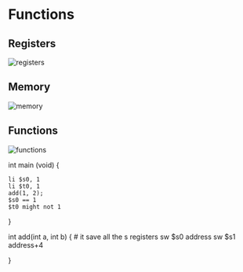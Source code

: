 # Functions

## Registers

![registers](registers.png)

## Memory

![memory](memory.svg)

## Functions

![functions](functions.png)


int main (void) {

    li $s0, 1
    li $t0, 1
    add(1, 2);
    $s0 == 1
    $t0 might not 1

}

int add(int a, int b) {
    # it save all the s registers
    sw $s0 address
    sw $s1 address+4

}
